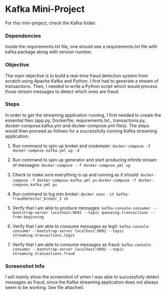# Kafka Mini-Project

For this mini-project, check the Kafka folder.

### Dependencies
Inside the requirements.txt file, one should see a requirements.txt file with kafka package along with version number.

### Objective
The main objective is to build a real-time fraud detection system from scratch using Apache Kafka and Python. I first had to generate a stream of transactions. Then, I needed to write a Python script which would process those stream messages to detect which ones are fraud.

### Steps
In order to get the streaming application running, I first needed to create the essential files (app.py, Dockerfile, requirements.txt., transactions.py, docker-compose.kafka.yml and docker-compose.yml files). The steps would then proceed as follows for a successfully running Kafka streaming application:

1. Run command to spin up broker and zookeeper:
```docker-compose -f docker-compose.kafka.yml up -d```

2. Run command to spin up generator and start producing infinite stream of messages:
```docker-compose --f docker-compose.yml up```

3. Check to make sure everything is up and running as it should:
```docker-compose -f docker-compose.kafka.yml ps```
```docker-compose -f docker-compose.kafka.yml ps```

4. Run command to log into broker:
```docker exec -it kafka-frauddetector_broker_1 sh```

5. Verify that I am able to produce messages:
```kafka-console-consumer --bootstrap-server localhost:9092 --topic queueing.transactions --from-beginning```

6. Verify that I am able to consume messages as legit:
```kafka-console-consumer --bootstrap-server localhost:9092 --topic streaming.transactions.legit```

7. Verify that I am able to consume messages as fraud:
```kafka-console-consumer --bootstrap-server localhost:9092 --topic streaming.transactions.fraud```


### Screenshot Info
I will mainly show the screenshot of when I was able to successfully detect messages as fraud, since the Kafka streaming application does not always seem to be working. See file attached.

